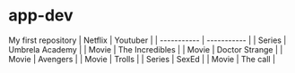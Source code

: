 # app-dev
My first repository
| Netflix | Youtuber |
| ----------- | ----------- |
| Series | Umbrela Academy |
| Movie | The Incredibles |
| Movie | Doctor Strange |
| Movie | Avengers |
| Movie | Trolls |
| Series | SexEd |
| Movie | The call |

